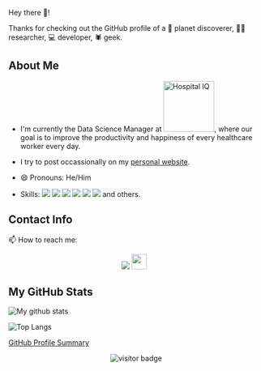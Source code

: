 <!--
https://github.com/alekspopovic/alekspopovic/blob/main/logoOrange.png
-->

Hey there 👋!

Thanks for checking out the GitHub profile of a 🔭 planet discoverer,
👨‍🔬 researcher, 💻 developer, 🕷️ geek.

## About Me

- I'm currently the Data Science Manager at
  <a href="https://www.hospiq.com"><img src="https://www.hospiq.com/wp-content/uploads/2020/03/HospitalIQ-LOGO-small.png" alt="Hospital IQ" width="100"/></a>,
  where our goal is to improve the productivity and happiness of every healthcare worker every day.

- I try to post occassionally on my [personal website](https://proinsias.github.io).

- 😄 Pronouns: He/Him

- Skills:
    <a href="https://www.python.org"><img src="https://img.shields.io/badge/python-HexColor?logo=python&logoColor=#3776AB&style=ShieldStyle"/></a>
    <a href="https://pandas.pydata.org"><img src="https://img.shields.io/badge/pandas-HexColor?logo=pandas&logoColor=#150458&style=ShieldStyle"/></a>
    <a href="https://scikit-learn.org/stable/index.html"><img src="https://img.shields.io/badge/scikit%20learn-HexColor?logo=scikit-learn&logoColor=#F7931E&style=ShieldStyle"/></a>
    <a href="https://www.scipy.org"><img src="https://img.shields.io/badge/scipy-HexColor?logo=scipy&logoColor=#8CAAE6&style=ShieldStyle"/></a>
    <a href="https://git-scm.com"><img src="https://img.shields.io/badge/git-HexColor?logo=git&logoColor=#F05032&style=ShieldStyle"/></a>
    <a href="https://spark.apache.org"><img src="https://img.shields.io/badge/Apache%20Spark-HexColor?logo=apache%20spark&logoColor=#E25A1C&style=ShieldStyle"/></a>
    and others.

## Contact Info

📫 How to reach me:

<p align='center'>
<a href="https://www.linkedin.com/in/francistodonovan/"><img src="https://img.shields.io/badge/linkedin-0077B5?logo=linkedin&logoColor=white&style=for-the-badge
  "></a>
<a href="https://twitter.com/francisodonovan"><img height="30" src="https://img.shields.io/badge/Twitter-1DA1F2?logo=twitter&logoColor=white&style=for-the-badge"></a>&nbsp;&nbsp;
</p>


## My GitHub Stats

![My github stats](https://github-readme-stats.vercel.app/api?username=proinsias&count_private=true&show_icons=true)

![Top Langs](https://github-readme-stats.vercel.app/api/top-langs/?username=proinsias)

[GitHub Profile Summary](https://profile-summary-for-github.com/user/proinsias)

<!--

- Add banner image.
- Add link to webpage.
- 🔭 I’m currently working on ...
- 🌱 I’m currently learning ...
- 👯 I’m looking to collaborate on ...
- 🤔 I’m looking for help with ...
- 💬 Ask me about ...
- ⚡ Fun fact: ...

-->

<p align="center">
<img src="https://visitor-badge.glitch.me/badge?page_id=proinsias.proinsias" alt="visitor badge"/>
</p>
